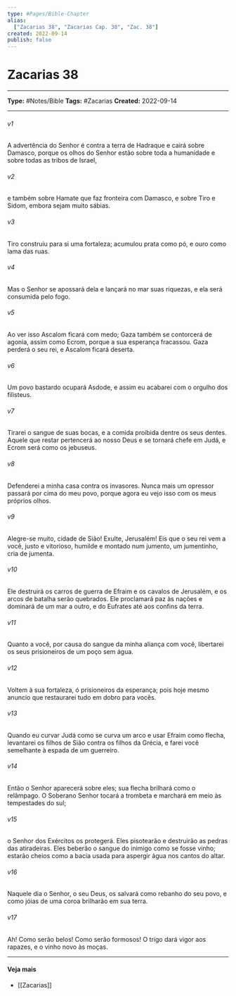 ```yaml
---
type: #Pages/Bible-Chapter
alias:
  ["Zacarias 38", "Zacarias Cap. 38", "Zac. 38"]
created: 2022-09-14
publish: false
---
```


# Zacarias 38

---

**Type:** #Notes/Bible
**Tags:** #Zacarias
**Created:** 2022-09-14

---

###### v1
A advertência do Senhor é contra a terra de Hadraque e cairá sobre Damasco, porque os olhos do Senhor estão sobre toda a humanidade e sobre todas as tribos de Israel,
###### v2
e também sobre Hamate que faz fronteira com Damasco, e sobre Tiro e Sidom, embora sejam muito sábias.
###### v3
Tiro construiu para si uma fortaleza; acumulou prata como pó, e ouro como lama das ruas.
###### v4
Mas o Senhor se apossará dela e lançará no mar suas riquezas, e ela será consumida pelo fogo.
###### v5
Ao ver isso Ascalom ficará com medo; Gaza também se contorcerá de agonia, assim como Ecrom, porque a sua esperança fracassou. Gaza perderá o seu rei, e Ascalom ficará deserta.
###### v6
Um povo bastardo ocupará Asdode, e assim eu acabarei com o orgulho dos filisteus.
###### v7
Tirarei o sangue de suas bocas, e a comida proibida dentre os seus dentes. Aquele que restar pertencerá ao nosso Deus e se tornará chefe em Judá, e Ecrom será como os jebuseus.
###### v8
Defenderei a minha casa contra os invasores. Nunca mais um opressor passará por cima do meu povo, porque agora eu vejo isso com os meus próprios olhos.
###### v9
Alegre-se muito, cidade de Sião! Exulte, Jerusalém! Eis que o seu rei vem a você, justo e vitorioso, humilde e montado num jumento, um jumentinho, cria de jumenta.
###### v10
Ele destruirá os carros de guerra de Efraim e os cavalos de Jerusalém, e os arcos de batalha serão quebrados. Ele proclamará paz às nações e dominará de um mar a outro, e do Eufrates até aos confins da terra.
###### v11
Quanto a você, por causa do sangue da minha aliança com você, libertarei os seus prisioneiros de um poço sem água.
###### v12
Voltem à sua fortaleza, ó prisioneiros da esperança; pois hoje mesmo anuncio que restaurarei tudo em dobro para vocês.
###### v13
Quando eu curvar Judá como se curva um arco e usar Efraim como flecha, levantarei os filhos de Sião contra os filhos da Grécia, e farei você semelhante à espada de um guerreiro.  
###### v14
Então o Senhor aparecerá sobre eles; sua flecha brilhará como o relâmpago. O Soberano Senhor tocará a trombeta e marchará em meio às tempestades do sul;
###### v15
o Senhor dos Exércitos os protegerá. Eles pisotearão e destruirão as pedras das atiradeiras. Eles beberão o sangue do inimigo como se fosse vinho; estarão cheios como a bacia usada para aspergir água nos cantos do altar.
###### v16
Naquele dia o Senhor, o seu Deus, os salvará como rebanho do seu povo, e como jóias de uma coroa brilharão em sua terra.
###### v17
Ah! Como serão belos! Como serão formosos! O trigo dará vigor aos rapazes, e o vinho novo às moças.


---

#### Veja mais

- [[Zacarias]]
